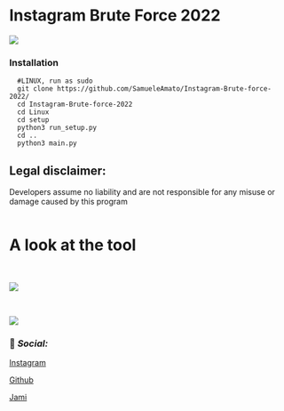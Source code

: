 
# Instagram Brute Force 2022
![](https://i.ibb.co/MShrzLz/banner-1-63224d117aacb.png)
### Installation
      #LINUX, run as sudo
      git clone https://github.com/SamueleAmato/Instagram-Brute-force-2022/
      cd Instagram-Brute-force-2022
      cd Linux
      cd setup
      python3 run_setup.py
      cd ..
      python3 main.py
      
      

## Legal disclaimer:

Developers assume no liability and are not responsible for any misuse or damage caused by this program



![]()


# A look at the tool

<br>


![](https://i.ibb.co/tPVVVx1/ksnip-20220705-231621.png)

<br>

![](https://camo.githubusercontent.com/27dc2735919e7b4e1142ffd2b7bed1f6884605750125a879a77c4f701dce7cc1/68747470733a2f2f692e6962622e636f2f5653516b46464c2f6b736e69702d32303232303730352d3233313730312e706e67)











### 📱 _Social:_


[Instagram](https://instagram.com/katz.py/)<br />



[Github](https://github.com/redKatz/)<br />



[Jami](https://i.ibb.co/cXRSMQR/Screenshot-2022-06-15-16-11-19.png)



### ⠀



